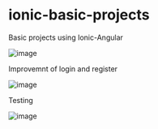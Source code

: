 # ionic-basic-projects

Basic projects using Ionic-Angular

![image](https://user-images.githubusercontent.com/57594425/182841718-45bf2072-0b86-4f30-8a60-f77ed80452a0.png)


Improvemnt of login and register

![image](https://user-images.githubusercontent.com/57594425/182840010-82b8898e-91bc-47e2-9622-b7047ba0c9cf.png)

Testing

![image](https://user-images.githubusercontent.com/57594425/182840699-92f03a7e-578f-4c53-a0a0-3895db281b89.png)
